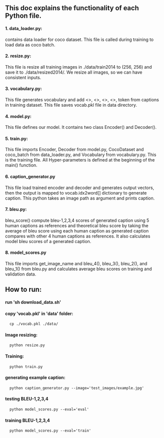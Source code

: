 ## This doc explains the functionality of each Python file.

#### 1. data_loader.py:
contains data loader for coco dataset. This file is called during training to load data as coco batch.

#### 2. resize.py:
This file is resize all training images in ./data/train2014 to (256, 256) and save it to ./data/resized2014/. We resize all images, so we can have consistent inputs.

#### 3. vocabulary.py:
This file generates vocabulary and add <<padding>>, <<start>>, <<end>>, <<unknown>>, token from captions in training dataset. This file saves vocab.pkl file in data directory.

#### 4. model.py:
This file defines our model. It contains two class Encoder() and Decoder(). 

#### 5. train.py:
This file imports Encoder, Decoder from model.py, CocoDataset and coco_batch from data_loader.py, and Vocabulary from vocabulary.py. This is the training file. All Hyper-parameters is defined at the beginning of the main() function.

#### 6. caption_generator.py
This file load trained encoder and decoder and generates output vectors, then the output is mapped to vocab.idx2word[] dictionary to generate caption. This python takes an image path as argument and prints caption.

#### 7. bleu.py:
bleu_score() compute bleu-1,2,3,4 scores of generated caption using 5 human captions as references and theoretical bleu score by taking the average of bleu score using each human caption as generated caption compares with other 4 human captions as references. It also calculates model bleu scores of a generated caption. 

#### 8. model_scores.py
This file imports get_image_name and bleu_4(), bleu_3(), bleu_2(), and bleu_1() from bleu.py and calculates average bleu scores on training and validation data. 




## How to run: 

#### run 'sh download_data.sh'
#### copy 'vocab.pkl' in 'data' folder: 
      cp ./vocab.pkl ./data/
#### Image resizing: 
      python resize.py
#### Training: 
      python train.py
#### generating example caption: 
      python caption_generator.py --image='test_images/example.jpg'
#### testing BLEU-1,2,3,4
      python model_scores.py --eval='eval'
#### training BLEU-1,2,3,4
      python model_scores.py --eval='train'

